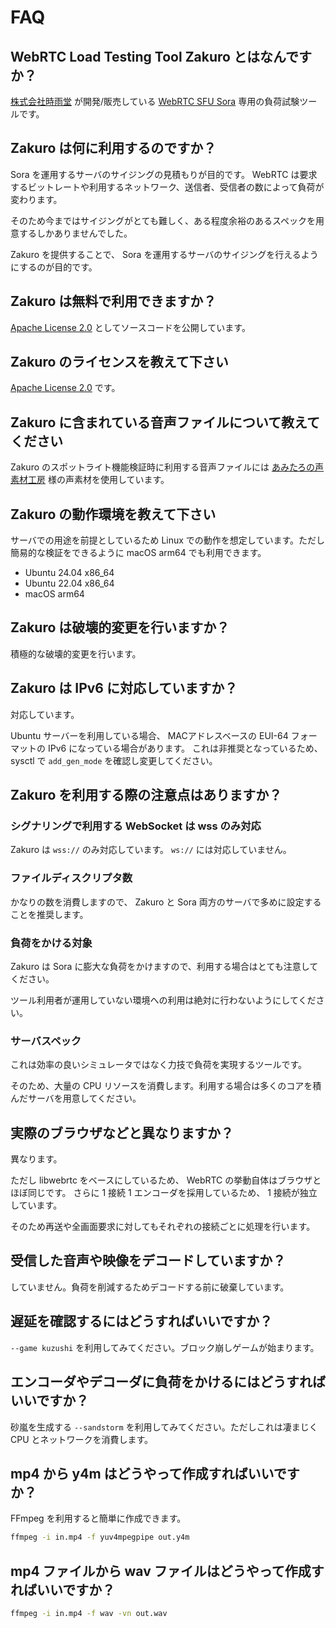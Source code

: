 # FAQ

## WebRTC Load Testing Tool Zakuro とはなんですか？

[株式会社時雨堂](https://shiguredo.jp) が開発/販売している [WebRTC SFU Sora](https://sora.shiguredo.jp) 専用の負荷試験ツールです。

## Zakuro は何に利用するのですか？

Sora を運用するサーバのサイジングの見積もりが目的です。
WebRTC は要求するビットレートや利用するネットワーク、送信者、受信者の数によって負荷が変わります。

そのため今まではサイジングがとても難しく、ある程度余裕のあるスペックを用意するしかありませんでした。

Zakuro を提供することで、 Sora を運用するサーバのサイジングを行えるようにするのが目的です。

## Zakuro は無料で利用できますか？

[Apache License 2.0](https://www.apache.org/licenses/LICENSE-2.0) としてソースコードを公開しています。

## Zakuro のライセンスを教えて下さい

[Apache License 2.0](https://www.apache.org/licenses/LICENSE-2.0) です。

## Zakuro に含まれている音声ファイルについて教えてください

Zakuro のスポットライト機能検証時に利用する音声ファイルには [あみたろの声素材工房](https://amitaro.net/) 様の声素材を使用しています。

## Zakuro の動作環境を教えて下さい

サーバでの用途を前提としているため Linux での動作を想定しています。ただし簡易的な検証をできるように macOS arm64 でも利用できます。

- Ubuntu 24.04 x86_64
- Ubuntu 22.04 x86_64
- macOS arm64

## Zakuro は破壊的変更を行いますか？

積極的な破壊的変更を行います。

## Zakuro は IPv6 に対応していますか？

対応しています。

Ubuntu サーバーを利用している場合、
MACアドレスベースの EUI-64 フォーマットの IPv6 になっている場合があります。
これは非推奨となっているため、 sysctl で `add_gen_mode` を確認し変更してください。

## Zakuro を利用する際の注意点はありますか？

### シグナリングで利用する WebSocket は wss のみ対応

Zakuro は `wss://` のみ対応しています。 `ws://` には対応していません。

### ファイルディスクリプタ数

かなりの数を消費しますので、 Zakuro と Sora 両方のサーバで多めに設定することを推奨します。

### 負荷をかける対象

Zakuro は Sora に膨大な負荷をかけますので、利用する場合はとても注意してください。

ツール利用者が運用していない環境への利用は絶対に行わないようにしてください。

### サーバスペック

これは効率の良いシミュレータではなく力技で負荷を実現するツールです。

そのため、大量の CPU リソースを消費します。利用する場合は多くのコアを積んだサーバを用意してください。

## 実際のブラウザなどと異なりますか？

異なります。

ただし libwebrtc をベースにしているため、 WebRTC の挙動自体はブラウザとほぼ同じです。
さらに 1 接続 1 エンコーダを採用しているため、 1 接続が独立しています。

そのため再送や全画面要求に対してもそれぞれの接続ごとに処理を行います。

## 受信した音声や映像をデコードしていますか？

していません。負荷を削減するためデコードする前に破棄しています。

## 遅延を確認するにはどうすればいいですか？

`--game kuzushi` を利用してみてください。ブロック崩しゲームが始まります。

## エンコーダやデコーダに負荷をかけるにはどうすればいいですか？

砂嵐を生成する `--sandstorm` を利用してみてください。ただしこれは凄まじく CPU とネットワークを消費します。

## mp4 から y4m はどうやって作成すればいいですか？

FFmpeg を利用すると簡単に作成できます。

```bash
ffmpeg -i in.mp4 -f yuv4mpegpipe out.y4m
```

## mp4 ファイルから wav ファイルはどうやって作成すればいいですか？

```bash
ffmpeg -i in.mp4 -f wav -vn out.wav
```
